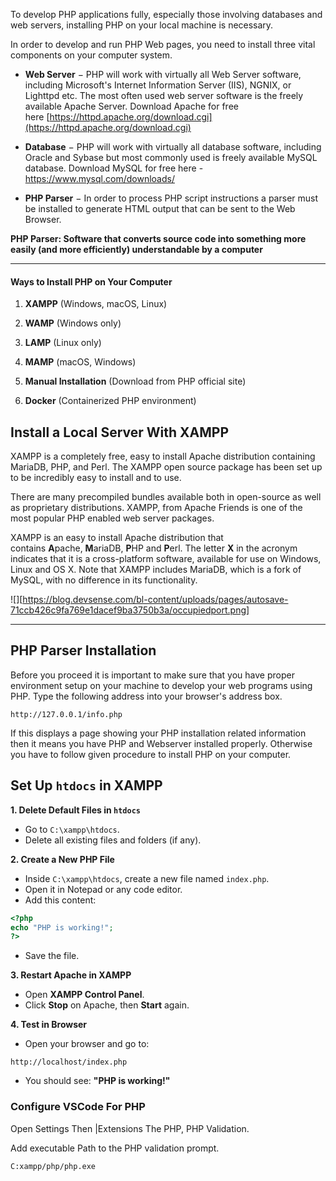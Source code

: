 To develop PHP applications fully, especially those involving databases and web servers, installing PHP on your local machine is necessary.

In order to develop and run PHP Web pages, you need to install three vital components on your computer system.

- **Web Server** − PHP will work with virtually all Web Server software, including Microsoft's Internet Information Server (IIS), NGNIX, or Lighttpd etc. The most often used web server software is the freely available Apache Server. Download Apache for free here [https://httpd.apache.org/download.cgi](https://httpd.apache.org/download.cgi)
    
- **Database** − PHP will work with virtually all database software, including Oracle and Sybase but most commonly used is freely available MySQL database. Download MySQL for free here - https://www.mysql.com/downloads/
    
- **PHP Parser** − In order to process PHP script instructions a parser must be installed to generate HTML output that can be sent to the Web Browser.
    

**PHP Parser: Software that converts source code into something more easily (and more efficiently) understandable by a computer**

---

#### Ways to Install PHP on Your Computer

1. **XAMPP** (Windows, macOS, Linux)
    
2. **WAMP** (Windows only)
    
3. **LAMP** (Linux only)
    
4. **MAMP** (macOS, Windows)
    
5. **Manual Installation** (Download from PHP official site)
    
6. **Docker** (Containerized PHP environment)



## Install a Local Server With XAMPP

XAMPP is a completely free, easy to install Apache distribution containing MariaDB, PHP, and Perl. The XAMPP open source package has been set up to be incredibly easy to install and to use.

There are many precompiled bundles available both in open-source as well as proprietary distributions. XAMPP, from Apache Friends is one of the most popular PHP enabled web server packages.

XAMPP is an easy to install Apache distribution that contains **A**pache, **M**ariaDB, **P**HP and **P**erl. The letter **X** in the acronym indicates that it is a cross-platform software, available for use on Windows, Linux and OS X. Note that XAMPP includes MariaDB, which is a fork of MySQL, with no difference in its functionality.

![][https://blog.devsense.com/bl-content/uploads/pages/autosave-71ccb426c9fa769e1dacef9ba3750b3a/occupiedport.png]

---

## PHP Parser Installation

Before you proceed it is important to make sure that you have proper environment setup on your machine to develop your web programs using PHP. Type the following address into your browser's address box.

```
http://127.0.0.1/info.php
```

If this displays a page showing your PHP installation related information then it means you have PHP and Webserver installed properly. Otherwise you have to follow given procedure to install PHP on your computer.

## Set Up `htdocs` in XAMPP 


**1. Delete Default Files in `htdocs`**  

- Go to `C:\xampp\htdocs`.  
- Delete all existing files and folders (if any).  


**2. Create a New PHP File**  
- Inside `C:\xampp\htdocs`, create a new file named `index.php`.  
- Open it in Notepad or any code editor.  
- Add this content: 
   
```php
<?php
echo "PHP is working!";
?>
```  
  
- Save the file.  

**3. Restart Apache in XAMPP**  
- Open **XAMPP Control Panel**.  
- Click **Stop** on Apache, then **Start** again.  

**4. Test in Browser**  
- Open your browser and go to:  
  
```
http://localhost/index.php
``` 
  
- You should see: **"PHP is working!"**  

### Configure VSCode For PHP

Open Settings Then |Extensions The PHP, PHP Validation.

Add executable Path to the PHP validation prompt.

```
C:xampp/php/php.exe
```

